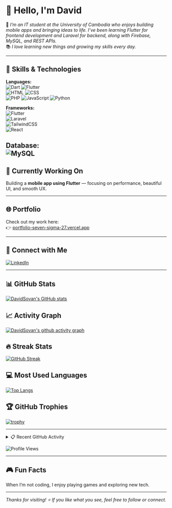 # 👋 Hello, I'm David

🎯 *I’m an IT student at the University of Cambodia who enjoys building mobile apps and bringing ideas to life. I’ve been learning Flutter for frontend development and Laravel for backend, along with Firebase, MySQL, and REST APIs.*  
📚 *I love learning new things and growing my skills every day.*

---

## 🚀 Skills & Technologies

**Languages:**  
![Dart](https://img.shields.io/badge/-Dart-0175C2?style=flat&logo=dart&logoColor=white) 
![Flutter](https://img.shields.io/badge/-Flutter-02569B?style=flat&logo=flutter&logoColor=white)  
![HTML](https://img.shields.io/badge/-HTML5-E34F26?style=flat&logo=html5&logoColor=white) 
![CSS](https://img.shields.io/badge/-CSS3-1572B6?style=flat&logo=css3&logoColor=white)  
![PHP](https://img.shields.io/badge/-PHP-777BB4?style=flat&logo=php&logoColor=white) 
![JavaScript](https://img.shields.io/badge/-JavaScript-F7DF1E?style=flat&logo=javascript&logoColor=black)
![Python](https://img.shields.io/badge/-Python-3776AB?style=flat&logo=python&logoColor=white)

**Frameworks:**  
![Flutter](https://img.shields.io/badge/-Flutter-02569B?style=flat&logo=flutter&logoColor=white)  
![Laravel](https://img.shields.io/badge/-Laravel-F55247?style=flat&logo=laravel&logoColor=white)  
![TailwindCSS](https://img.shields.io/badge/-Tailwind-06B6D4?style=flat&logo=tailwindcss&logoColor=white)  
![React](https://img.shields.io/badge/-React-61DAFB?style=flat&logo=react&logoColor=black)

**Database:**  
![MySQL](https://img.shields.io/badge/-MySQL-4479A1?style=flat&logo=mysql&logoColor=white)  
---

## 📱 Currently Working On

Building a **mobile app using Flutter** — focusing on performance, beautiful UI, and smooth UX.

---

## 🌐 Portfolio

Check out my work here:  
👉 [portfolio-seven-sigma-27.vercel.app](https://portfolio-seven-sigma-27.vercel.app)

---

## 🔗 Connect with Me

[![LinkedIn](https://img.shields.io/badge/-LinkedIn-blue?style=flat&logo=linkedin&logoColor=white)](https://www.linkedin.com/in/%E1%9E%9F%E1%9E%BB%E1%9E%9C%E1%9E%8E%E1%9F%92%E1%9E%8E-%E1%9E%8A%E1%9F%81%E1%9E%9C%E1%9E%B8%E1%9E%8F-834a07324/)

---

## 📊 GitHub Stats

[![DavidSovan's GitHub stats](https://github-readme-stats.vercel.app/api?username=DavidSovan&show_icons=true&theme=radical)](https://github.com/DavidSovan)

## 📈 Activity Graph

[![DavidSovan's github activity graph](https://github-readme-activity-graph.vercel.app/graph?username=DavidSovan&theme=dracula)](https://github.com/DavidSovan)

## 🔥 Streak Stats

[![GitHub Streak](https://github-readme-streak-stats.herokuapp.com/?user=DavidSovan&theme=dark)](https://github.com/DavidSovan)

## 💻 Most Used Languages

[![Top Langs](https://github-readme-stats.vercel.app/api/top-langs/?username=DavidSovan&layout=compact&theme=vision-friendly-dark)](https://github.com/DavidSovan)

## 🏆 GitHub Trophies

[![trophy](https://github-profile-trophy.vercel.app/?username=DavidSovan&theme=onedark)](https://github.com/DavidSovan)

---

<details>
  <summary>📋 Recent GitHub Activity</summary>
  
  <!--START_SECTION:activity-->
  <!--END_SECTION:activity-->

</details>

![Profile Views](https://komarev.com/ghpvc/?username=DavidSovan&color=blueviolet)

---

## 🎮 Fun Facts

When I’m not coding, I enjoy playing games and exploring new tech.

---

_Thanks for visiting! ⭐️ If you like what you see, feel free to follow or connect._
